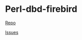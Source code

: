 # Perl-dbd-firebird

[Repo](https://github.com/mariuz/perl-dbd-firebird)

[Issues](https://github.com/mariuz/perl-dbd-firebird/issues)

